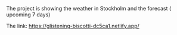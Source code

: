 
The project is showing the weather in Stockholm and the forecast ( upcoming 7 days)

The link: https://glistening-biscotti-dc5ca1.netlify.app/

